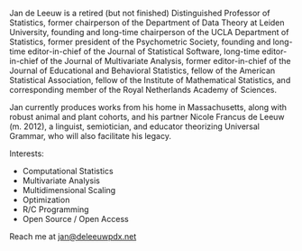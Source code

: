 

Jan de Leeuw is a retired (but not finished) Distinguished Professor of Statistics, 
former chairperson of the Department of Data Theory at Leiden University, founding 
and long-time chairperson of the UCLA Department of Statistics, former president 
of the Psychometric Society, founding and long-time editor-in-chief of the Journal of 
Statistical Software, long-time editor-in-chief of the Journal of Multivariate Analysis, 
former editor-in-chief of the Journal of Educational and Behavioral Statistics, fellow 
of the American Statistical Association, fellow of the Institute of Mathematical Statistics, 
and corresponding member of the Royal Netherlands Academy of Sciences.

Jan currently produces works from his home in Massachusetts, along with robust animal and plant cohorts,
and his partner Nicole Francus de Leeuw (m. 2012), a linguist, semiotician, and educator theorizing 
Universal Grammar, who will also facilitate his legacy.


Interests: 

* Computational Statistics
* Multivariate Analysis
* Multidimensional Scaling
* Optimization
* R/C Programming
* Open Source / Open Access

Reach me at jan@deleeuwpdx.net
